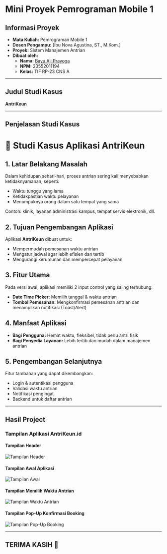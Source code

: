 # Mini Proyek Pemrograman Mobile 1

## Informasi Proyek

- **Mata Kuliah:** Pemrograman Mobile 1  
- **Dosen Pengampu:** [Ibu Nova Agustina, ST., M.Kom.]  
- **Proyek:** Sistem Manajemen Antrian  
- **Dibuat oleh:**  
  - **Nama:** [Bayu Aji Prayoga](https://github.com/BayuAjiPrayoga)  
  - **NPM:** 23552011194  
  - **Kelas:** TIF RP-23 CNS A  

---

## Judul Studi Kasus

**AntriKeun**  

---

## Penjelasan Studi Kasus

<h1>📌 Studi Kasus Aplikasi AntriKeun</h1>

  <div class="section">
    <h2>1. Latar Belakang Masalah</h2>
    <p>
      Dalam kehidupan sehari-hari, proses antrian sering kali menyebabkan ketidaknyamanan, seperti:
    </p>
    <ul>
      <li>Waktu tunggu yang lama</li>
      <li>Ketidakpastian waktu pelayanan</li>
      <li>Menumpuknya orang dalam satu tempat yang sama</li>
    </ul>
    <p>Contoh: klinik, layanan administrasi kampus, tempat servis elektronik, dll.</p>
  </div>

  <div class="section">
    <h2>2. Tujuan Pengembangan Aplikasi</h2>
    <p>Aplikasi <strong>AntriKeun</strong> dibuat untuk:</p>
    <ul>
      <li>Mempermudah pemesanan waktu antrian</li>
      <li>Mengatur jadwal agar lebih efisien dan tertib</li>
      <li>Mengurangi kerumunan dan mempercepat pelayanan</li>
    </ul>
  </div>

  <div class="section">
    <h2>3. Fitur Utama</h2>
    <p>Pada versi awal, aplikasi memiliki 2 input control yang saling terhubung:</p>
    <ul>
      <li><strong>Date Time Picker:</strong> Memilih tanggal & waktu antrian</li>
      <li><strong>Tombol Pemesanan:</strong> Mengkonfirmasi pemesanan antrian dan menampilkan notifikasi (Toast/Alert)</li>
    </ul>
  </div>

  <div class="section">
    <h2>4. Manfaat Aplikasi</h2>
    <ul>
      <li><strong>Bagi Pengguna:</strong> Hemat waktu, fleksibel, tidak perlu antri fisik</li>
      <li><strong>Bagi Penyedia Layanan:</strong> Lebih tertib dan mudah dalam manajemen antrian</li>
    </ul>
  </div>

  <div class="section">
    <h2>5. Pengembangan Selanjutnya</h2>
    <p>Fitur tambahan yang dapat dikembangkan:</p>
    <ul>
      <li>Login & autentikasi pengguna</li>
      <li>Validasi waktu antrian</li>
      <li>Notifikasi pengingat</li>
      <li>Backend untuk daftar antrian</li>
    </ul>
  </div>

---

## Hasil Project

### Tampilan Aplikasi AntriKeun.id

#### Tampilan Header
![Tampilan Header](https://github.com/BayuAjiPrayoga/AntriKeun.id-Mobile-1/blob/main/antrikeun.png)

#### Tampilan Awal Aplikasi
![Tampilan Awal](https://github.com/BayuAjiPrayoga/AntriKeun.id-Mobile-1/blob/main/gambar1.jpg)

#### Tampilan Memilih Waktu Antrian
![Tampilan Waktu Antrian](https://github.com/BayuAjiPrayoga/AntriKeun.id-Mobile-1/blob/main/gambar2.jpg)

#### Tampilan Pop-Up Konfirmasi Booking
![Tampilan Pop-Up Booking](https://github.com/BayuAjiPrayoga/AntriKeun.id-Mobile-1/blob/main/gambar3.jpg)

---

## TERIMA KASIH 🙏

